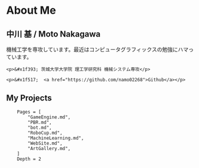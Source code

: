 # About Me

## 中川 基 / Moto Nakagawa
機械工学を専攻しています。最近はコンピュータグラフィックスの勉強にハマっています。
```@raw html
<p>&#x1f393; 茨城大学大学院 理工学研究科 機械システム専攻</p>
```
```@raw html
<p>&#x1f517;  <a href="https://github.com/namo02268">Github</a></p>
```

## My Projects
```@contents
    Pages = [
        "GameEngine.md",
        "PBR.md",
        "bot.md",
        "RoboCup.md",
        "MachineLearning.md",
        "WebSite.md",
        "ArtGallery.md",
    ]
    Depth = 2
```
